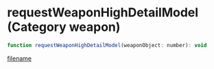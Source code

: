 # requestWeaponHighDetailModel (Category weapon)

```js
function requestWeaponHighDetailModel(weaponObject: number): void
```

[filename](requestWeaponHighDetailModel_m.md ':include')
